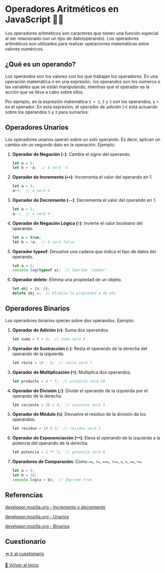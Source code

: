 # Operadores Aritméticos en JavaScript 👩‍💻
Los operadores aritméticos son caracteres que tienen una función especial al ser relacionado con un tipo de dato(operando). Los operadores aritméticos son utilizados para realizar operaciones matemáticas entre valores numéricos.

## ¿Qué es un operando?
Los operandos son los valores con los que trabajan los operadores. En una operación matemática o en una expresión, los operandos son los números o las variables que se están manipulando, mientras que el operador es la acción que se lleva a cabo sobre ellos.

Por ejemplo, en la expresión matemática `5 + 3`, `5` y `3` son los operandos, y `+` es el operador. En esta expresión, el operador de adición (`+`) está actuando sobre los operandos `5` y `3` para sumarlos.

## Operadores Unarios
Los operadores unarios operan sobre un solo operando. Es decir, aplican un cambio sin un segundo dato en la operación. Ejemplo:

1. **Operador de Negación (`-`)**: Cambia el signo del operando.
    ```javascript
    let a = 5;
    let b = -a;  // b será -5
    ```

2. **Operador de Incremento (`++`)**: Incrementa el valor del operando en 1.
    ```javascript
    let a = 5;
    a++;  // a será 6
    ```

3. **Operador de Decremento (`--`)**: Decrementa el valor del operando en 1.
    ```javascript
    let a = 5;
    a--;  // a será 4
    ```

4. **Operador de Negación Lógica (`!`)**: Invierte el valor booleano del operando.
    ```javascript
    let a = true;
    let b = !a;  // b será false
    ```

5. **Operador typeof**: Devuelve una cadena que indica el tipo de datos del operando.
    ```javascript
    let a = 5;
    console.log(typeof a);  // Imprime 'number'
    ```

6. **Operador delete**: Elimina una propiedad de un objeto.
    ```javascript
    let obj = {a: 5};
    delete obj.a;  // Elimina la propiedad a de obj
    ```

## Operadores Binarios
Los operadores binarios operan sobre dos operandos. Ejemplo:

1. **Operador de Adición (`+`)**: Suma dos operandos.
    ```javascript
    let suma = 5 + 3;  // suma será 8
    ```

2. **Operador de Sustracción (`-`)**: Resta el operando de la derecha del operando de la izquierda.
    ```javascript
    let resta = 10 - 3;  // resta será 7
    ```

3. **Operador de Multiplicación (`*`)**: Multiplica dos operandos.
    ```javascript
    let producto = 4 * 7;  // producto será 28
    ```

4. **Operador de División (`/`)**: Divide el operando de la izquierda por el operando de la derecha.
    ```javascript
    let cociente = 20 / 4;  // cociente será 5
    ```

5. **Operador de Módulo (`%`)**: Devuelve el residuo de la división de los operandos.
    ```javascript
    let residuo = 10 % 3;  // residuo será 1
    ```

6. **Operador de Exponenciación (`**`)**: Eleva el operando de la izquierda a la potencia del operando de la derecha.
    ```javascript
    let potencia = 2 ** 3;  // potencia será 8
    ```

7. **Operadores de Comparación**: Como `==`, `!=`, `===`, `!==`, `<`, `>`, `<=`, `>=`.
    ```javascript
    let a = 5;
    let b = 10;
    console.log(a < b);  // Imprime true
    ```

## Referencias
[developer.mozilla.org - Incremento y decremento](https://developer.mozilla.org/es/docs/Web/JavaScript/Reference/Operators#incremento_y_decremento)

[developer.mozilla.org - Unarios](https://developer.mozilla.org/es/docs/Web/JavaScript/Reference/Operators#operadores_unarios)

[developer.mozilla.org - Binarios](https://developer.mozilla.org/es/docs/Web/JavaScript/Reference/Operators#operadores_aritméticos)

## Cuestionario
[⏪ Ir al cuestionario](../../cuestionarios/03-operadores/operadores-aritmeticos.md)

[🏡 Volver al inicio](../../readme.md)